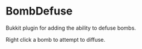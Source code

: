 BombDefuse
==========

Bukkit plugin for adding the ability to defuse bombs.

Right click a bomb to attempt to diffuse.
